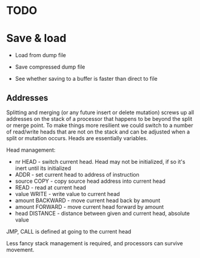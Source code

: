 # TODO

# Save & load

- Load from dump file

- Save compressed dump file

- See whether saving to a buffer is faster than direct to file

## Addresses

Splitting and merging (or any future insert or delete mutation) screws up all
addresses on the stack of a processor that happens to be beyond the split or
merge point. To make things more resilient we could switch to a number of
read/write heads that are not on the stack and can be adjusted when a split or
mutation occurs. Heads are essentially variables.

Head management:

- nr HEAD - switch current head. Head may not be initialized, if so it's inert until its initialized
- ADDR - set current head to address of instruction
- source COPY - copy source head address into current head
- READ - read at current head
- value WRITE - write value to current head
- amount BACKWARD - move current head back by amount
- amount FORWARD - move current head forward by amount
- head DISTANCE - distance between given and current head, absolute value

JMP, CALL is defined at going to the current head

Less fancy stack management is required, and processors can survive movement.
